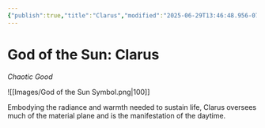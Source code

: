 ```yaml
---
{"publish":true,"title":"Clarus","modified":"2025-06-29T13:46:48.956-07:00","cssclasses":""}
---
```




# God of the Sun: Clarus
*Chaotic Good*

![[Images/God of the Sun Symbol.png|100]]

Embodying the radiance and warmth needed to sustain life, Clarus oversees much of the material plane and is the manifestation of the daytime. 

